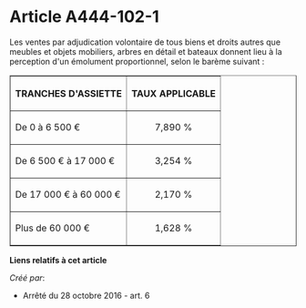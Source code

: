 # Article A444-102-1

Les  ventes par adjudication volontaire de tous biens et droits autres que  meubles et objets mobiliers, arbres en détail et
bateaux donnent lieu à  la perception d'un émolument proportionnel, selon le barème suivant : 

<table border="1">
      <tbody>
        <tr>
          <th>

TRANCHES D'ASSIETTE 

</th>
          <th>

TAUX APPLICABLE 

</th>
        </tr>
        <tr>
          <td align="left" valign="middle">

De 0 à 6 500 € 

</td>
          <td align="center">

7,890 % 

</td>
        </tr>
        <tr>
          <td align="left" valign="middle">

De 6 500 € à 17 000 € 

</td>
          <td align="center">

3,254 % 

</td>
        </tr>
        <tr>
          <td align="left" valign="middle">

De 17 000 € à 60 000 € 

</td>
          <td align="center">

2,170 % 

</td>
        </tr>
        <tr>
          <td align="left" valign="middle">

Plus de 60 000 € 

</td>
          <td align="center">

1,628 %</td>
        </tr>
      </tbody>
    </table>

**Liens relatifs à cet article**

_Créé par_:

  - Arrêté du 28 octobre 2016 - art. 6
